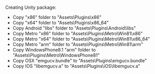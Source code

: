 Creating Unity package:

* Copy "x86" folder to "Assets\Plugins\x86"
* Copy "x64" folder to "Assets\Plugins\x86_64"
* Copy Android "libs" folder to "Assets\Plugins\Android\libs"
* Copy Metro "x86" folder to "Assets\Plugins\Metro\Win81\x86"
* Copy Metro "x64" folder to "Assets\Plugins\Metro\Win81\x86_64"
* Copy Metro "arm" folder to "Assets\Plugins\Metro\Win81\arm"
* Copy WindowsPhone8.1 "arm" folder to "Assets\Plugins\Metro\WindowsPhone81"
* Copy OSX "emgucv.bundle" to "Assets\Plugins\emgucv.bundle"
* Copy IOS "libemgucv.a" to "Assets\Plugins\iOS\libemgucv.a"